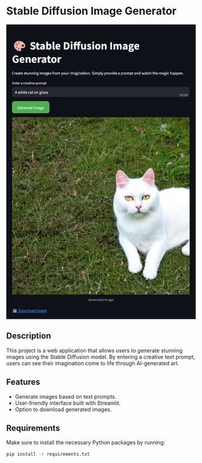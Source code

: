 # Stable Diffusion Image Generator

![Stable Diffusion](Stable%20Diffusion%20Image%20Generator.jpeg)

## Description

This project is a web application that allows users to generate stunning images using the Stable Diffusion model. By entering a creative text prompt, users can see their imagination come to life through AI-generated art.

## Features

- Generate images based on text prompts.
- User-friendly interface built with Streamlit.
- Option to download generated images.

## Requirements

Make sure to install the necessary Python packages by running:

```bash
pip install -r requirements.txt
